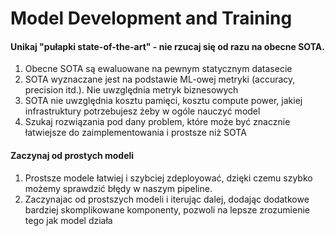 # Model Development and Training
#### Unikaj "pułapki state-of-the-art" - nie rzucaj się od razu na obecne SOTA. 
1. Obecne SOTA są ewaluowane na pewnym statycznym datasecie
2. SOTA wyznaczane jest na podstawie ML-owej metryki (accuracy, precision itd.). Nie uwzględnia metryk biznesowych
3. SOTA nie uwzględnia kosztu pamięci, kosztu compute power, jakiej infrastruktury potrzebujesz żeby w ogóle nauczyć model
4. Szukaj rozwiązania pod dany problem, które może być znacznie łatwiejsze do zaimplementowania i prostsze niż SOTA

#### Zaczynaj od prostych modeli
1. Prostsze modele łatwiej i szybciej zdeployować, dzięki czemu szybko możemy sprawdzić błędy w naszym pipeline.
2. Zaczynajac od prostszych modeli i iterując dalej, dodając dodatkowe bardziej skomplikowane komponenty, pozwoli na lepsze zrozumienie tego jak model działa